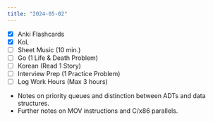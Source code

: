 ```yaml
---
title: "2024-05-02"
---
```


- [x] Anki Flashcards
- [x] KoL
- [ ] Sheet Music (10 min.)
- [ ] Go (1 Life & Death Problem)
- [ ] Korean (Read 1 Story)
- [ ] Interview Prep (1 Practice Problem)
- [ ] Log Work Hours (Max 3 hours)

* Notes on priority queues and distinction between ADTs and data structures.
* Further notes on MOV instructions and C/x86 parallels.
